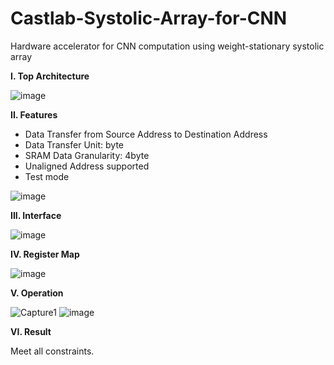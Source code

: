 # Castlab-Systolic-Array-for-CNN
Hardware accelerator for CNN computation using weight-stationary systolic array

**I. Top Architecture**

![image](https://github.com/Valen1402/Castlab-Systolic-Array-for-CNN/assets/82108029/de1e12fb-730c-4f70-813a-9796adc705db)

**II. Features**
  - Data Transfer from Source Address to Destination Address
  - Data Transfer Unit: byte
  - SRAM Data Granularity: 4byte
  - Unaligned Address supported
  - Test mode

![image](https://github.com/Valen1402/Castlab-Systolic-Array-for-CNN/assets/82108029/e19366b3-367f-40e2-b7e2-08986872f373)

**III. Interface**

![image](https://github.com/Valen1402/Castlab-Systolic-Array-for-CNN/assets/82108029/bb79ac3b-0b92-4882-9b2a-9ad797059921)

**IV. Register Map**

![image](https://github.com/Valen1402/Castlab-Systolic-Array-for-CNN/assets/82108029/ae8a238d-42fd-4b84-b380-e274e2454006)

**V. Operation**

![Capture1](https://github.com/Valen1402/Castlab-Systolic-Array-for-CNN/assets/82108029/9dab6eb8-98e6-40ef-a0cc-d4bc579ef778)       ![image](https://github.com/Valen1402/Castlab-Systolic-Array-for-CNN/assets/82108029/2593dec6-7d74-45e9-bd4f-581db3db19fa)

**VI. Result**

Meet all constraints.
